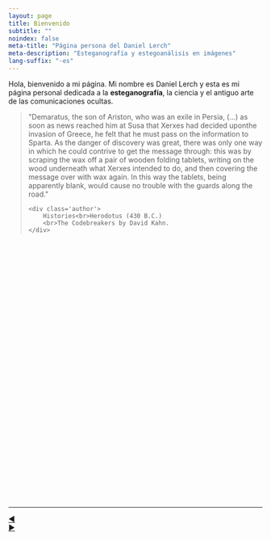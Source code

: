 ```yaml
---
layout: page
title: Bienvenido
subtitle: "" 
noindex: false
meta-title: "Página persona del Daniel Lerch"
meta-description: "Esteganografía y estegoanálisis en imágenes"
lang-suffix: "-es"
---
```


Hola, bienvenido a mi página. Mi nombre es Daniel Lerch y esta es mi página personal dedicada a la **esteganografía**, la ciencia y el antiguo arte de las comunicaciones ocultas.


<link rel="stylesheet" href="/css/slide.css">

<div style='height:350px' class='cites'>




<blockquote id='slide-0' class='slide' style='opacity:1'>
   "Demaratus, the son of Ariston, who was an exile in Persia, (...) as soon as 
    news reached him at Susa that Xerxes had decided uponthe invasion of Greece, 
    he felt that he must pass on the information to Sparta. As the danger of 
    discovery was great, there was only one way in which he could contrive to get 
    the message through: this was by scraping the wax off a pair of wooden folding
    tablets, writing on the wood underneath what Xerxes intended to do, and then 
    covering the message over with wax again. In this way the tablets, being 
    apparently blank, would cause no trouble with the guards along the road."

    <div class='author'>
        Histories<br>Herodotus (430 B.C.)
        <br>The Codebreakers by David Kahn.
    </div>
</blockquote>


<blockquote id='slide-1' class='slide' style='opacity:0'>
   "[...] I have uncovered certain ways, both numerous and varied, that are 
    not to be entirely spurned whereby I can intimate my most secret thoughts 
    to another who knows this art, however far away I wish, securely and free 
    from the deceit, suspicion, or detection by anyone, using writing or openly 
    through messengers."

    <div style='text-align:right;position:relative;top:10px;font-size:16px;margin:10px'>
        Steganographia<br>Johanes Trithemius (1462 - 1516)
    </div>
</blockquote>


<blockquote id='slide-2' clsas='slide' style='opacity:0'>
   "Histiaeus of Miletus shaved the head of a slave and tattooed a message onto 
    the man's head. After the slave's hair grew back, Histiaeus sent him to the 
    Greeks, who shaved the slave's head and read the secret message.

    <div class='author'>
        Histories<br>Herodotus (430 B.C.)
    </div>
</blockquote>


<blockquote id='slide-3' class='slide' style='opacity:0'>
    "Dos cómplices de un crimen han sido detenidos y están a punto de ser 
     encerrados en celdas muy separadas. Su único medio de comunicación 
     después de que estén encerrados será a través de los mensajes que les 
     transmitan los guardias. (...). Los presos, (...) están dispuestos a 
     aceptar estas condiciones (...) para poder comunicarse, ya que necesitan 
     coordinar sus planes. Para ello tendrán que engañar a los guardias 
     encontrando una forma de comunicarse en secreto (…)"

    <div class='author'>
        El Problema del Prisionero y el Canal Subliminar<br>Gustavus J. Simmons (1983)
    </div>
</blockquote>




<hr id='bar'>
<div id='left'><a id='left_link' href='#'>&#9664;</a></div>
<div id='seconds'></div>
<div id='right'><a id='right_link' href='#'>&#9654;</a></div>
</div>


<script src='/js/slide.js'></script>




